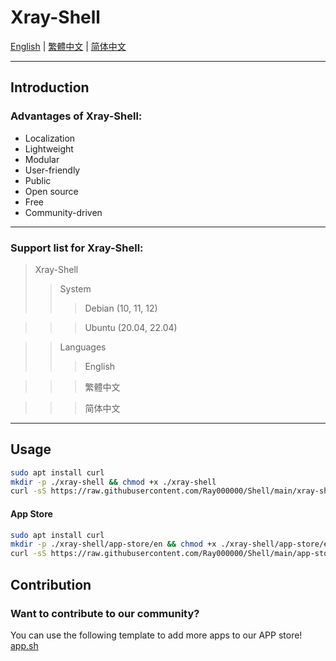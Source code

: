 # Xray-Shell
[English](/README.md) | [繁體中文](/md/zh-hant.md) | [简体中文](/md/zh-hans.md)
***

## Introduction
### Advantages of Xray-Shell:
* Localization
* Lightweight
* Modular
* User-friendly
* Public
* Open source
* Free
* Community-driven
***

### Support list for Xray-Shell:
>Xray-Shell
>>System
>>>Debian (10, 11, 12)

>>>Ubuntu (20.04, 22.04)

>>Languages
>>>English

>>>繁體中文

>>>简体中文

***

## Usage
```bash
sudo apt install curl
mkdir -p ./xray-shell && chmod +x ./xray-shell
curl -sS https://raw.githubusercontent.com/Ray000000/Shell/main/xray-shell.sh -o ./xray-shell/xray-shell.sh && chmod +x ./xray-shell/xray-shell.sh && ./xray-shell/xray-shell.sh
```
#### App Store
```bash
sudo apt install curl
mkdir -p ./xray-shell/app-store/en && chmod +x ./xray-shell/app-store/en
curl -sS https://raw.githubusercontent.com/Ray000000/Shell/main/app-store/en/store.sh -o ./xray-shell/app-store/en/store.sh && chmod +x ./xray-shell/app-store/en/store.sh && ./xray-shell/app-store/en/store.sh
```

## Contribution
### Want to contribute to our community?
You can use the following template to add more apps to our APP store!
[app.sh](/app.sh)
